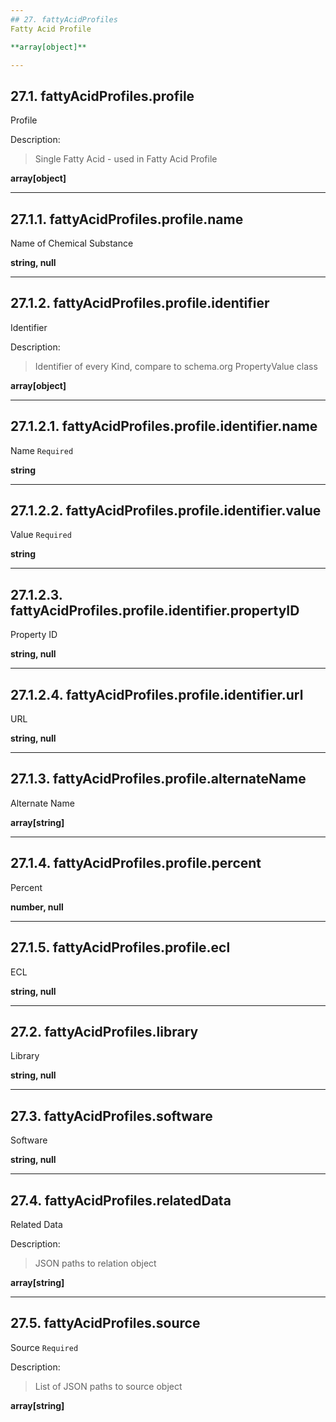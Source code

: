 ```yaml
---
## 27. fattyAcidProfiles
Fatty Acid Profile  

**array[object]**

---
```

## 27.1. fattyAcidProfiles.profile
Profile  

Description:
> Single Fatty Acid - used in Fatty Acid Profile  

**array[object]**

---
## 27.1.1. fattyAcidProfiles.profile.name
Name of Chemical Substance  

**string, null**

---
## 27.1.2. fattyAcidProfiles.profile.identifier
Identifier  

Description:
> Identifier of every Kind, compare to schema.org PropertyValue class  

**array[object]**

---
## 27.1.2.1. fattyAcidProfiles.profile.identifier.name
Name  `Required`

**string**

---
## 27.1.2.2. fattyAcidProfiles.profile.identifier.value
Value  `Required`

**string**

---
## 27.1.2.3. fattyAcidProfiles.profile.identifier.propertyID
Property ID  

**string, null**

---
## 27.1.2.4. fattyAcidProfiles.profile.identifier.url
URL  

**string, null**

---
## 27.1.3. fattyAcidProfiles.profile.alternateName
Alternate Name  

**array[string]**

---
## 27.1.4. fattyAcidProfiles.profile.percent
Percent  

**number, null**

---
## 27.1.5. fattyAcidProfiles.profile.ecl
ECL  

**string, null**

---
## 27.2. fattyAcidProfiles.library
Library  

**string, null**

---
## 27.3. fattyAcidProfiles.software
Software  

**string, null**

---
## 27.4. fattyAcidProfiles.relatedData
Related Data  

Description:
> JSON paths to relation object  

**array[string]**

---
## 27.5. fattyAcidProfiles.source
Source  `Required`

Description:
> List of JSON paths to source object  

**array[string]**
